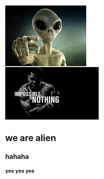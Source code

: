 ![Alt Text](download.jpeg)
![Impossible is Nothing](wallpapar.jpg)
# we are alien
## hahaha
### yes yes yes